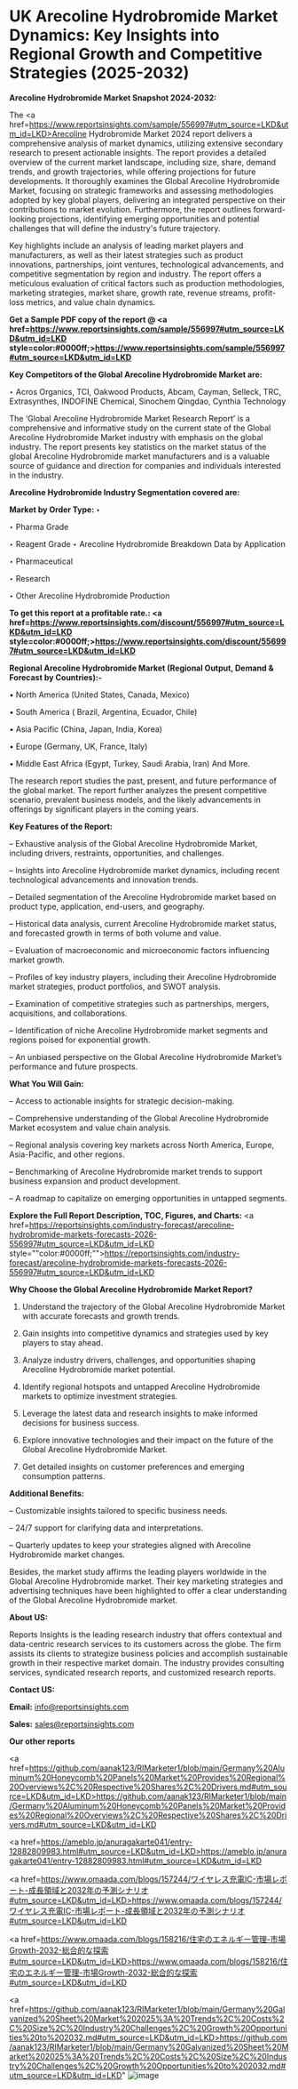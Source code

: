 # UK Arecoline Hydrobromide Market Dynamics: Key Insights into Regional Growth and Competitive Strategies (2025-2032)

<strong>Arecoline Hydrobromide Market Snapshot 2024-2032:</strong>

The <a href=https://www.reportsinsights.com/sample/556997#utm_source=LKD&utm_id=LKD>Arecoline Hydrobromide Market 2024 report</a> delivers a comprehensive analysis of market dynamics, utilizing extensive secondary research to present actionable insights. The report provides a detailed overview of the current market landscape, including size, share, demand trends, and growth trajectories, while offering projections for future developments. It thoroughly examines the Global Arecoline Hydrobromide Market, focusing on strategic frameworks and assessing methodologies adopted by key global players, delivering an integrated perspective on their contributions to market evolution. Furthermore, the report outlines forward-looking projections, identifying emerging opportunities and potential challenges that will define the industry's future trajectory.

Key highlights include an analysis of leading market players and manufacturers, as well as their latest strategies such as product innovations, partnerships, joint ventures, technological advancements, and competitive segmentation by region and industry. The report offers a meticulous evaluation of critical factors such as production methodologies, marketing strategies, market share, growth rate, revenue streams, profit-loss metrics, and value chain dynamics.

<strong>Get a Sample PDF copy of the report @ <a href=https://www.reportsinsights.com/sample/556997#utm_source=LKD&utm_id=LKD style=color:#0000ff;>https://www.reportsinsights.com/sample/556997#utm_source=LKD&utm_id=LKD</a></strong>

<strong>Key Competitors of the Global Arecoline Hydrobromide Market are:</strong>

‣ Acros Organics, TCI, Oakwood Products, Abcam, Cayman, Selleck, TRC, Extrasynthes, INDOFINE Chemical, Sinochem Qingdao, Cynthia Technology

The ‘Global Arecoline Hydrobromide Market Research Report’ is a comprehensive and informative study on the current state of the Global Arecoline Hydrobromide Market industry with emphasis on the global industry. The report presents key statistics on the market status of the global Arecoline Hydrobromide market manufacturers and is a valuable source of guidance and direction for companies and individuals interested in the industry.

<strong>Arecoline Hydrobromide Industry Segmentation covered are:</strong>

<strong>Market by Order Type: </strong>
‣ 

‣ Pharma Grade

‣ Reagent Grade
‣ Arecoline Hydrobromide Breakdown Data by Application

‣ Pharmaceutical

‣ Research

‣ Other
Arecoline Hydrobromide Production

<strong>To get this report at a profitable rate.: <a href=https://www.reportsinsights.com/discount/556997#utm_source=LKD&utm_id=LKD style=color:#0000ff;>https://www.reportsinsights.com/discount/556997#utm_source=LKD&utm_id=LKD</a></strong>

<strong>Regional Arecoline Hydrobromide Market (Regional Output, Demand &amp; Forecast by Countries):-</strong>

• North America (United States, Canada, Mexico)

• South America ( Brazil, Argentina, Ecuador, Chile)

• Asia Pacific (China, Japan, India, Korea)

• Europe (Germany, UK, France, Italy)

• Middle East Africa (Egypt, Turkey, Saudi Arabia, Iran) And More.

The research report studies the past, present, and future performance of the global market. The report further analyzes the present competitive scenario, prevalent business models, and the likely advancements in offerings by significant players in the coming years.

<strong>Key Features of the Report:</strong>

– Exhaustive analysis of the Global Arecoline Hydrobromide Market, including drivers, restraints, opportunities, and challenges.

– Insights into Arecoline Hydrobromide market dynamics, including recent technological advancements and innovation trends.

– Detailed segmentation of the Arecoline Hydrobromide market based on product type, application, end-users, and geography.

– Historical data analysis, current Arecoline Hydrobromide market status, and forecasted growth in terms of both volume and value.

– Evaluation of macroeconomic and microeconomic factors influencing market growth.

– Profiles of key industry players, including their Arecoline Hydrobromide market strategies, product portfolios, and SWOT analysis.

– Examination of competitive strategies such as partnerships, mergers, acquisitions, and collaborations.

– Identification of niche Arecoline Hydrobromide market segments and regions poised for exponential growth.

– An unbiased perspective on the Global Arecoline Hydrobromide Market’s performance and future prospects.

<strong>What You Will Gain:</strong>

– Access to actionable insights for strategic decision-making.

– Comprehensive understanding of the Global Arecoline Hydrobromide Market ecosystem and value chain analysis.

– Regional analysis covering key markets across North America, Europe, Asia-Pacific, and other regions.

– Benchmarking of Arecoline Hydrobromide market trends to support business expansion and product development.

– A roadmap to capitalize on emerging opportunities in untapped segments.

<strong>Explore the Full Report Description, TOC, Figures, and Charts:</strong>
<a href=https://reportsinsights.com/industry-forecast/arecoline-hydrobromide-markets-forecasts-2026-556997#utm_source=LKD&utm_id=LKD style=""color:#0000ff;"">https://reportsinsights.com/industry-forecast/arecoline-hydrobromide-markets-forecasts-2026-556997#utm_source=LKD&utm_id=LKD</a>

<strong>Why Choose the Global Arecoline Hydrobromide Market Report?</strong>

1. Understand the trajectory of the Global Arecoline Hydrobromide Market with accurate forecasts and growth trends.

2. Gain insights into competitive dynamics and strategies used by key players to stay ahead.

3. Analyze industry drivers, challenges, and opportunities shaping Arecoline Hydrobromide market potential.

4. Identify regional hotspots and untapped Arecoline Hydrobromide markets to optimize investment strategies.

5. Leverage the latest data and research insights to make informed decisions for business success.

6. Explore innovative technologies and their impact on the future of the Global Arecoline Hydrobromide Market.

7. Get detailed insights on customer preferences and emerging consumption patterns.

<strong>Additional Benefits:</strong>

– Customizable insights tailored to specific business needs.

– 24/7 support for clarifying data and interpretations.

– Quarterly updates to keep your strategies aligned with Arecoline Hydrobromide market changes.

Besides, the market study affirms the leading players worldwide in the Global Arecoline Hydrobromide market. Their key marketing strategies and advertising techniques have been highlighted to offer a clear understanding of the Global Arecoline Hydrobromide market.

<strong><strong>About US</strong>:</strong>

Reports Insights is the leading research industry that offers contextual and data-centric research services to its customers across the globe. The firm assists its clients to strategize business policies and accomplish sustainable growth in their respective market domain. The industry provides consulting services, syndicated research reports, and customized research reports.

<strong>Contact US:</strong>

<p class=><b>Email:</b> <a href=mailto:info@reportsinsights.com>info@reportsinsights.com</a></p>
<p class=><b>Sales:</b> <a href=mailto:sales@reportsinsights.com>sales@reportsinsights.com</a></p>

<strong>Our other reports</strong>

<a href=https://github.com/aanak123/RIMarketer1/blob/main/Germany%20Aluminum%20Honeycomb%20Panels%20Market%20Provides%20Regional%20Overviews%2C%20Respective%20Shares%2C%20Drivers.md#utm_source=LKD&utm_id=LKD>https://github.com/aanak123/RIMarketer1/blob/main/Germany%20Aluminum%20Honeycomb%20Panels%20Market%20Provides%20Regional%20Overviews%2C%20Respective%20Shares%2C%20Drivers.md#utm_source=LKD&utm_id=LKD</a>

<a href=https://ameblo.jp/anuragakarte041/entry-12882809983.html#utm_source=LKD&utm_id=LKD>https://ameblo.jp/anuragakarte041/entry-12882809983.html#utm_source=LKD&utm_id=LKD</a>

<a href=https://www.omaada.com/blogs/157244/ワイヤレス充電IC-市場レポート-成長領域と2032年の予測シナリオ#utm_source=LKD&utm_id=LKD>https://www.omaada.com/blogs/157244/ワイヤレス充電IC-市場レポート-成長領域と2032年の予測シナリオ#utm_source=LKD&utm_id=LKD</a>

<a href=https://www.omaada.com/blogs/158216/住宅のエネルギー管理-市場Growth-2032-総合的な探索#utm_source=LKD&utm_id=LKD>https://www.omaada.com/blogs/158216/住宅のエネルギー管理-市場Growth-2032-総合的な探索#utm_source=LKD&utm_id=LKD</a>

<a href=https://github.com/aanak123/RIMarketer1/blob/main/Germany%20Galvanized%20Sheet%20Market%202025%3A%20Trends%2C%20Costs%2C%20Size%2C%20Industry%20Challenges%2C%20Growth%20Opportunities%20to%202032.md#utm_source=LKD&utm_id=LKD>https://github.com/aanak123/RIMarketer1/blob/main/Germany%20Galvanized%20Sheet%20Market%202025%3A%20Trends%2C%20Costs%2C%20Size%2C%20Industry%20Challenges%2C%20Growth%20Opportunities%20to%202032.md#utm_source=LKD&utm_id=LKD</a>"
![image](https://github.com/user-attachments/assets/7676a79a-219c-4a45-97f6-c45e1f3480d8)
